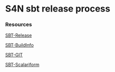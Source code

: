 # S4N sbt release process

### Resources

[SBT-Release](http://github.com/sbt/sbt-release)

[SBT-BuildInfo](http://github.com/sbt/sbt-buildinfo)

[SBT-GIT](http://github.com/sbt/sbt-git)

[SBT-Scalariform](https://github.com/sbt/sbt-scalariform)
